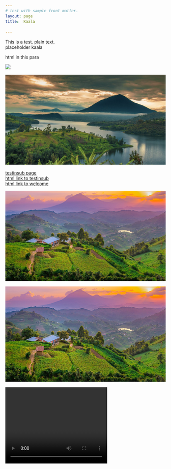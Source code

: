 ```yaml
---
# test with sample front matter.
layout: page
title:  Kaala

---
```


This is a test.  plain text.  
placeholder kaala
<p>html in this para</p>

<img src="https://nswaswajim.github.io/lutembe/images/muhabura.jpg">

![muhabura, the guide1](images/muhabura1.jpg)

[testinsub page](_posts/testinsub.md)<br>
<a href="_posts/testinsub.md">html link to testinsub</a><br>
<a href="_posts/welcome.markdown">html link to welcome</a>

<img src="images/muhabura.jpg"> <br>

   <img src="images/muhabura.jpg" height="300"><br>

   <video width="320" height="240" controls>
  <source src="https://nswaswajim.github.io/lutembe/images/IMG_0712.MOV" type="video/mp4">
  
  Your browser does not support the video tag.
</video>

![testimagesyntaxinmarkdn](images/muhabura.jpg)  

